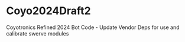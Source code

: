 # Coyo2024Draft2
Coyotronics Refined 2024 Bot Code - Update Vendor Deps for use and calibrate swerve modules
